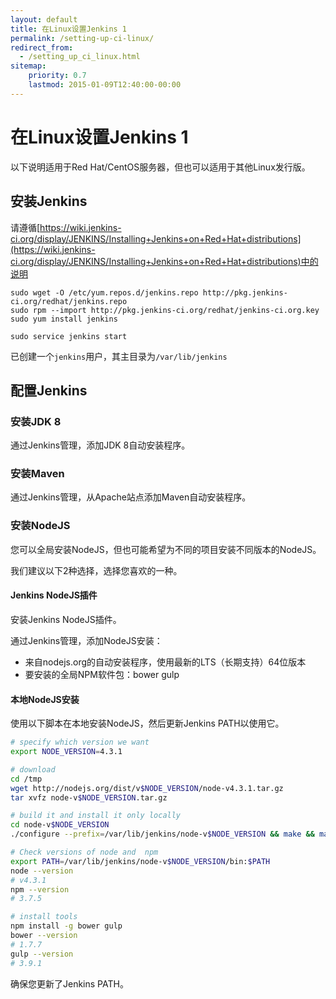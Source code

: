 ```yaml
---
layout: default
title: 在Linux设置Jenkins 1
permalink: /setting-up-ci-linux/
redirect_from:
  - /setting_up_ci_linux.html
sitemap:
    priority: 0.7
    lastmod: 2015-01-09T12:40:00-00:00
---
```


# <i class="fa fa-stethoscope"></i> 在Linux设置Jenkins 1

以下说明适用于Red Hat/CentOS服务器，但也可以适用于其他Linux发行版。

## 安装Jenkins

请遵循[https://wiki.jenkins-ci.org/display/JENKINS/Installing+Jenkins+on+Red+Hat+distributions](https://wiki.jenkins-ci.org/display/JENKINS/Installing+Jenkins+on+Red+Hat+distributions)中的说明

~~~~
sudo wget -O /etc/yum.repos.d/jenkins.repo http://pkg.jenkins-ci.org/redhat/jenkins.repo
sudo rpm --import http://pkg.jenkins-ci.org/redhat/jenkins-ci.org.key
sudo yum install jenkins

sudo service jenkins start
~~~~

已创建一个`jenkins`用户，其主目录为`/var/lib/jenkins`

## 配置Jenkins

### 安装JDK 8

通过Jenkins管理，添加JDK 8自动安装程序。

### 安装Maven

通过Jenkins管理，从Apache站点添加Maven自动安装程序。

### 安装NodeJS

您可以全局安装NodeJS，但也可能希望为不同的项目安装不同版本的NodeJS。

我们建议以下2种选择，选择您喜欢的一种。

#### Jenkins NodeJS插件

安装Jenkins NodeJS插件。

通过Jenkins管理，添加NodeJS安装：

- 来自nodejs.org的自动安装程序，使用最新的LTS（长期支持）64位版本
- 要安装的全局NPM软件包：bower gulp

#### 本地NodeJS安装

使用以下脚本在本地安装NodeJS，然后更新Jenkins PATH以使用它。

~~~ bash
# specify which version we want
export NODE_VERSION=4.3.1

# download
cd /tmp
wget http://nodejs.org/dist/v$NODE_VERSION/node-v4.3.1.tar.gz
tar xvfz node-v$NODE_VERSION.tar.gz

# build it and install it only locally
cd node-v$NODE_VERSION
./configure --prefix=/var/lib/jenkins/node-v$NODE_VERSION && make && make install

# Check versions of node and  npm
export PATH=/var/lib/jenkins/node-v$NODE_VERSION/bin:$PATH
node --version
# v4.3.1
npm --version
# 3.7.5

# install tools
npm install -g bower gulp
bower --version
# 1.7.7
gulp --version
# 3.9.1
~~~

确保您更新了Jenkins PATH。